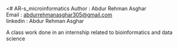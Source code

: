 <# AR-s_microinformatics 
Author : Abdur Rehman Asghar <br>
Email : abdurrehmanasghar305@gmail.com <br>
linkedin : Abdur Rehman Asghar

A class work done in an internship related to bioinformatics and data science
